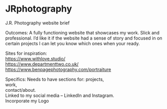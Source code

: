 # JRphotography
J.R. Photography website brief

Outcomes:
A fully functioning website that showcases my work. Slick and professional. I’d like it if the website had a sense of story and focused in on certain projects I can let you know which ones when your ready. 

Sites for inspiration:
<br>
https://www.withlove.studio/
<br>
https://www.departmenttwo.co.uk/
<br>
https://www.benpagephotography.com/portraiture

Specifics:
Needs to have sections for: projects, <br> work, <br> contact/about. 
<br> Linked to my social media – LinkedIn and Instagram.
<br> Incorporate my Logo

